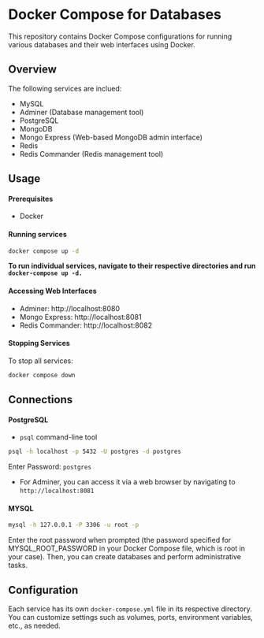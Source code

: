 # Docker Compose for Databases

This repository contains Docker Compose configurations for running various databases and their web interfaces using Docker.

## Overview

The following services are inclued:

- MySQL
- Adminer (Database management tool)
- PostgreSQL
- MongoDB
- Mongo Express (Web-based MongoDB admin interface)
- Redis
- Redis Commander (Redis management tool)

## Usage

#### Prerequisites

- Docker

#### Running services

```bash
docker compose up -d
```

**To run individual services, navigate to their respective directories and run `docker-compose up -d.`**

#### Accessing Web Interfaces

- Adminer: http://localhost:8080
- Mongo Express: http://localhost:8081
- Redis Commander: http://localhost:8082

#### Stopping Services

To stop all services:

```bash
docker compose down
```

## Connections

#### PostgreSQL

- `psql` command-line tool

```bash
psql -h localhost -p 5432 -U postgres -d postgres
```

Enter Password: `postgres`

- For Adminer, you can access it via a web browser by navigating to `http://localhost:8081`

#### MYSQL

```bash
mysql -h 127.0.0.1 -P 3306 -u root -p
```

Enter the root password when prompted (the password specified for MYSQL_ROOT_PASSWORD in your Docker Compose file, which is root in your case). Then, you can create databases and perform administrative tasks.

## Configuration

Each service has its own `docker-compose.yml` file in its respective directory. You can customize settings such as volumes, ports, environment variables, etc., as needed.
